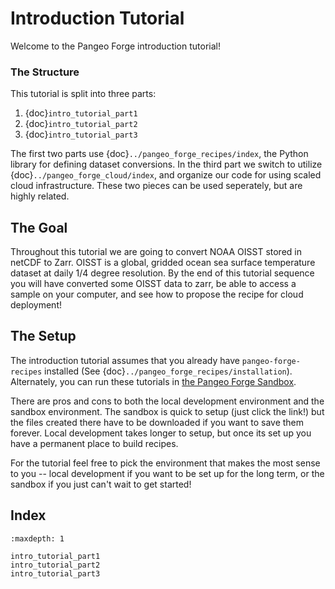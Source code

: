 # Introduction Tutorial

Welcome to the Pangeo Forge introduction tutorial!

### The Structure
This tutorial is split into three parts:

1. {doc}`intro_tutorial_part1`
2. {doc}`intro_tutorial_part2`
3. {doc}`intro_tutorial_part3`

The first two parts use {doc}`../pangeo_forge_recipes/index`, the Python library for defining dataset conversions. In the third part we switch to utilize {doc}`../pangeo_forge_cloud/index`, and organize our code for using scaled cloud infrastructure. These two pieces can be used seperately, but are highly related.

## The Goal
Throughout this tutorial we are going to convert NOAA OISST stored in netCDF to Zarr. OISST is a global, gridded ocean sea surface temperature dataset at daily 1/4 degree resolution. By the end of this tutorial sequence you will have converted some OISST data to zarr, be able to access a sample on your computer, and see how to propose the recipe for cloud deployment!

## The Setup
The introduction tutorial assumes that you already have `pangeo-forge-recipes` installed (See {doc}`../pangeo_forge_recipes/installation`). Alternately, you can run these tutorials in [the Pangeo Forge Sandbox](https://mybinder.org/v2/gh/pangeo-forge/sandbox/binder?urlpath=git-pull%3Frepo%3Dhttps%253A%252F%252Fgithub.com%252Fpangeo-forge%252Fsandbox%26urlpath%3Dlab%252Ftree%252Fsandbox%252Fscratch.ipynb%26branch%3Dmain).

There are pros and cons to both the local development environment and the sandbox environment. The sandbox is quick to setup (just click the link!) but the files created there have to be downloaded if you want to save them forever. Local development takes longer to setup, but once its set up you have a permanent place to build recipes.

For the tutorial feel free to pick the environment that makes the most sense to you -- local development if you want to be set up for the long term, or the sandbox if you just can't wait to get started!

## Index

```{toctree}
:maxdepth: 1

intro_tutorial_part1
intro_tutorial_part2
intro_tutorial_part3
```
